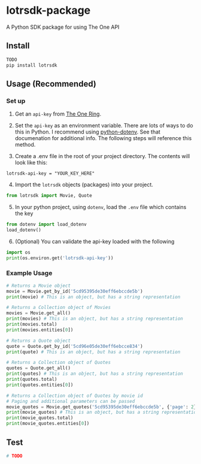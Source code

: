 # lotrsdk-package
A Python SDK package for using The One API

## Install

```bash
TODO
pip install lotrsdk
```

## Usage (Recommended)
### Set up
1. Get an `api-key` from [The One Ring](https://the-one-api.dev/).

2. Set the `api-key` as an environment variable. There are lots of ways to do this in Python. I recommend using [python-dotenv](https://pypi.org/project/python-dotenv/). See that documenation for additional info. The following steps will reference this method.

3. Create a .env file in the root of your project directory. The contents will look like this:
```
lotrsdk-api-key = "YOUR_KEY_HERE"
```
4. Import the `lotrsdk` objects (packages) into your project.
```py
from lotrsdk import Movie, Quote
```
5. In your python project, using `dotenv`, load the `.env` file which contains the key
```py
from dotenv import load_dotenv
load_dotenv()
```
6. (Optional) You can validate the api-key loaded with the following
```py
import os
print(os.environ.get('lotrsdk-api-key'))
```

### Example Usage
```py
# Returns a Movie object
movie = Movie.get_by_id('5cd95395de30eff6ebccde5b')
print(movie) # This is an object, but has a string representation

# Returns a Collection object of Movies
movies = Movie.get_all()
print(movies) # This is an object, but has a string representation
print(movies.total)
print(movies.entities[0])

# Returns a Quote object
quote = Quote.get_by_id('5cd96e05de30eff6ebcce834')
print(quote) # This is an object, but has a string representation

# Returns a Collection object of Quotes
quotes = Quote.get_all()
print(quotes) # This is an object, but has a string representation
print(quotes.total)
print(quotes.entities[0])

# Returns a Collection object of Quotes by movie id
# Paging and additional parameters can be passed
movie_quotes = Movie.get_quotes('5cd95395de30eff6ebccde5b', {'page': 2})
print(movie_quotes) # This is an object, but has a string representation
print(movie_quotes.total)
print(movie_quotes.entities[0])
```

## Test
```py
# TODO
```